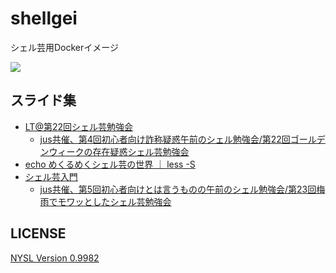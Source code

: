 # shellgei
シェル芸用Dockerイメージ

[![](https://images.microbadger.com/badges/image/hisaharu/shellgei.svg)](http://microbadger.com/images/hisaharu/shellgei)

## スライド集

- [LT@第22回シェル芸勉強会](http://slideck.io/github.com/hisaharu/shellgei/slides/shellgei22LT.md)
  - [jus共催、第4回初心者向け詐称疑惑午前のシェル勉強会/第22回ゴールデンウィークの存在疑惑シェル芸勉強会](https://usptomo.doorkeeper.jp/events/41629)
- [echo めくるめくシェル芸の世界 ｜ less -S](http://slideck.io/github.com/hisaharu/shellgei/slides/techconf0.md)
- [シェル芸入門](http://slideck.io/github.com/hisaharu/shellgei/slides/shellgei23AM2.md)
  - [jus共催、第5回初心者向けとは言うものの午前のシェル勉強会/第23回梅雨でモワッとしたシェル芸勉強会](https://usptomo.doorkeeper.jp/events/44975)

## LICENSE

[NYSL Version 0.9982](http://www.kmonos.net/nysl/)

